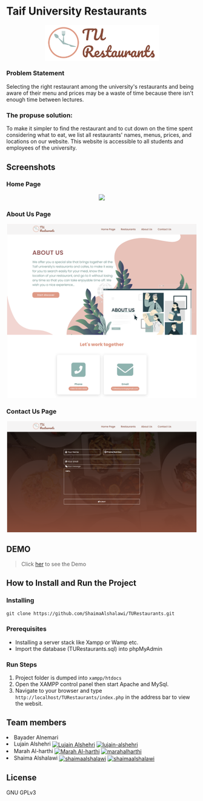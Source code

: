 # Taif University Restaurants
<p align="center">
  <img src="_gitAssets/TURestaurantslogo.png" width="300" align="center"/>
</p>

### Problem Statement
Selecting the right restaurant among the university's restaurants and being aware of their menu and prices may be a waste of time because there isn't enough time between lectures.
### The propuse solution: 
To make it simpler to find the restaurant and to cut down on the time spent considering what to eat, we list all restaurants' names, menus, prices, and locations on our website. This website is accessible to all students and employees of the university.

## Screenshots
### Home Page
<p align="center">
  <img src="_gitAssets/Home Page.png" width="500" />
</p>

### About Us Page
<p align="center">
  <img src="_gitAssets/About Us.png" width="500"/>
</p>

### Contact Us Page
<p align="center">
  <img src="_gitAssets/Contact Us.png" width="500"/>
</p>

## DEMO 
> Click <a href="https://drive.google.com/file/d/1MWkb7xtrkbnuS30ncbl5M0P0L4xPfsdn/view?usp=sharing">her</a> to see the Demo

## How to Install and Run the Project
### Installing 
```
git clone https://github.com/ShaimaAlshalawi/TURestaurants.git
```
### Prerequisites 
*	Installing a server stack like  Xampp  or Wamp etc.
*	Import the database (TURestaurants.sql) into phpMyAdmin
### Run Steps
1.	Project folder is dumped into ```xampp/htdocs```
2.	Open the XAMPP control panel then start Apache and MySql.
3.	Navigate to your browser and type ```http://localhost/TURestaurants/index.php``` in the address bar to view the websit.


## Team members
<li>Bayader Alnemari</li>

<li>Lujain Alshehri
  <a href="https://github.com/Lujain41" target="blank"><img align="center" src="https://cdn.jsdelivr.net/npm/simple-icons@3.0.1/icons/github.svg" alt="Lujain Alshehri" height="20" width="30" /></a>
  <a href="https://www.linkedin.com/in/lujain-alshehri-1069a024a/" target="blank"><img align="center" src="https://raw.githubusercontent.com/rahuldkjain/github-profile-readme-generator/master/src/images/icons/Social/linked-in-alt.svg" alt="lujain-alshehri" height="20" width="30" /></a>
</li>

<li>Marah Al-harthi
  <a href="https://github.com/MarahEbrahim" target="blank"><img align="center" src="https://cdn.jsdelivr.net/npm/simple-icons@3.0.1/icons/github.svg" alt="Marah Al-harthi" height="20" width="30" /></a>
  <a href="https://www.linkedin.com/in/marahalharthi/" target="blank"><img align="center" src="https://raw.githubusercontent.com/rahuldkjain/github-profile-readme-generator/master/src/images/icons/Social/linked-in-alt.svg" alt="marahalharthi" height="20" width="30" /></a>
</li>

<li>Shaima Alshalawi
  <a href="https://github.com/ShaimaAlshalawi" target="blank"><img align="center" src="https://cdn.jsdelivr.net/npm/simple-icons@3.0.1/icons/github.svg" alt="shaimaalshalawi" height="20" width="30" /></a>
  <a href="https://www.linkedin.com/in/shaima-alshalawi" target="blank"><img align="center" src="https://raw.githubusercontent.com/rahuldkjain/github-profile-readme-generator/master/src/images/icons/Social/linked-in-alt.svg" alt="shaimaalshalawi" height="20" width="30" /></a>
</li> 

## License
 GNU GPLv3 
